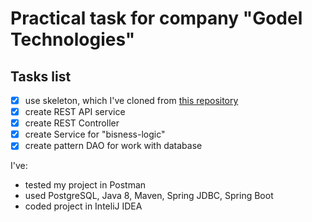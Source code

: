# Practical task for company "Godel Technologies"
        
## Tasks list
- [x] use skeleton, which I've cloned from [this repository](https://github.com/java-mastery-brest/simplewebapp.git)
- [x] create REST API service
- [x] create REST Controller
- [x] create Service for "bisness-logic" 
- [x] create pattern DAO for work with database

I've:
- tested my project in Postman
- used PostgreSQL, Java 8, Maven, Spring JDBC, Spring Boot
- coded project in InteliJ IDEA
  
